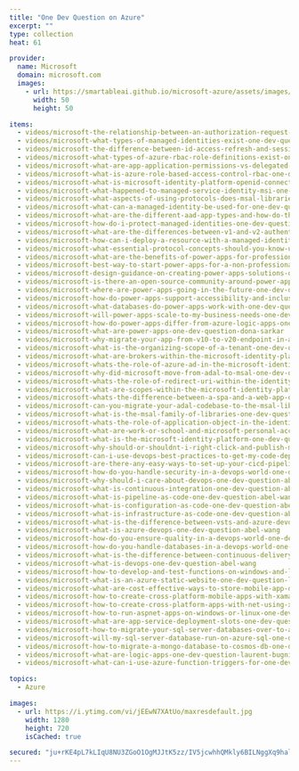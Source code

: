 ```yaml
---
title: "One Dev Question on Azure"
excerpt: ""
type: collection
heat: 61

provider:
  name: Microsoft
  domain: microsoft.com
  images:
    - url: https://smartableai.github.io/microsoft-azure/assets/images/organizations/microsoft.com-50x50.jpg
      width: 50
      height: 50

items:
  - videos/microsoft-the-relationship-between-an-authorization-request-and-tokens-one-dev-question-hirsch-singhal
  - videos/microsoft-what-types-of-managed-identities-exist-one-dev-question-arturo-lucatero
  - videos/microsoft-the-difference-between-id-access-refresh-and-session-tokens-one-dev-question-hirsch-singhal
  - videos/microsoft-what-types-of-azure-rbac-role-definitions-exist-one-dev-question-arturo-lucatero
  - videos/microsoft-what-are-app-application-permissions-vs-delegated-permissions-one-dev-question-hirsch-singhal
  - videos/microsoft-what-is-azure-role-based-access-control-rbac-one-dev-question-arturo-lucatero
  - videos/microsoft-what-is-microsoft-identity-platform-openid-connect-certified-one-dev-question-hirsch-singhal
  - videos/microsoft-what-happened-to-managed-service-identity-msi-one-dev-question-arturo-lucatero
  - videos/microsoft-what-aspects-of-using-protocols-does-msal-libraries-make-easier-one-dev-question-hirsch-singhal
  - videos/microsoft-what-can-a-managed-identity-be-used-for-one-dev-question-arturo-lucatero
  - videos/microsoft-what-are-the-different-aad-app-types-and-how-do-they-compare-one-dev-question-hirsch-singhal
  - videos/microsoft-how-do-i-protect-managed-identities-one-dev-question-arturo-lucatero
  - videos/microsoft-what-are-the-differences-between-v1-and-v2-authentication-one-dev-question-hirsch-singhal
  - videos/microsoft-how-can-i-deploy-a-resource-with-a-managed-identity-one-dev-question-arturo-lucatero
  - videos/microsoft-what-essential-protocol-concepts-should-you-know-using-msal-one-dev-question-hirsch-singhal
  - videos/microsoft-what-are-the-benefits-of-power-apps-for-professional-developers-one-dev-question-dona-sarkar
  - videos/microsoft-best-way-to-start-power-apps-for-a-non-professional-developer-one-dev-question-dona-sarkar
  - videos/microsoft-design-guidance-on-creating-power-apps-solutions-one-dev-question-dona-sarkar
  - videos/microsoft-is-there-an-open-source-community-around-power-apps-one-dev-question-dona-sarkar
  - videos/microsoft-where-are-power-apps-going-in-the-future-one-dev-question-dona-sarkar
  - videos/microsoft-how-do-power-apps-support-accessibility-and-inclusiveness-one-dev-question-dona-sarkar
  - videos/microsoft-what-databases-do-power-apps-work-with-one-dev-question-dona-sarkar
  - videos/microsoft-will-power-apps-scale-to-my-business-needs-one-dev-question-dona-sarkar
  - videos/microsoft-how-do-power-apps-differ-from-azure-logic-apps-one-dev-question-dona-sarkar
  - videos/microsoft-what-are-power-apps-one-dev-question-dona-sarkar
  - videos/microsoft-why-migrate-your-app-from-v10-to-v20-endpoint-in-azure-ad-one-dev-question-jean-marc-prieur
  - videos/microsoft-what-is-the-organizing-scope-of-a-tenant-one-dev-question-jean-marc-prieur
  - videos/microsoft-what-are-brokers-within-the-microsoft-identity-platform-one-dev-question-jean-marc-prieur
  - videos/microsoft-whats-the-role-of-azure-ad-in-the-microsoft-identity-platform-one-dev-question-jean-marc-prieur
  - videos/microsoft-why-did-microsoft-move-from-adal-to-msal-one-dev-question-jean-marc-prieur
  - videos/microsoft-whats-the-role-of-redirect-uri-within-the-identity-platform-one-dev-question-jean-marc-prieur
  - videos/microsoft-what-are-scopes-within-the-microsoft-identity-platform-one-dev-question-jean-marc-prieur
  - videos/microsoft-whats-the-difference-between-a-spa-and-a-web-app-one-dev-question-jean-marc-prieur
  - videos/microsoft-can-you-migrate-your-adal-codebase-to-the-msal-libraries-one-dev-question-jean-marc-prieur
  - videos/microsoft-what-is-the-msal-family-of-libraries-one-dev-question-jean-marc-prieur
  - videos/microsoft-whats-the-role-of-application-object-in-the-identity-platform-one-dev-question-jean-marc-prieur
  - videos/microsoft-what-are-work-or-school-and-microsoft-personal-accounts-one-dev-question-jean-marc-prieur
  - videos/microsoft-what-is-the-microsoft-identity-platform-one-dev-question-jean-marc-prieur
  - videos/microsoft-why-should-or-shouldnt-i-right-click-and-publish-my-apps-to-azure-one-dev-question-abel-wang
  - videos/microsoft-can-i-use-devops-best-practices-to-get-my-code-deployed-to-azure-one-dev-question-abel-wang
  - videos/microsoft-are-there-any-easy-ways-to-set-up-your-cicd-pipelines-into-azure-one-dev-question-abel-wang
  - videos/microsoft-how-do-you-handle-security-in-a-devops-world-one-dev-question-abel-wang
  - videos/microsoft-why-should-i-care-about-devops-one-dev-question-abel-wang
  - videos/microsoft-what-is-continuous-integration-one-dev-question-abel-wang
  - videos/microsoft-what-is-pipeline-as-code-one-dev-question-abel-wang
  - videos/microsoft-what-is-configuration-as-code-one-dev-question-abel-wang
  - videos/microsoft-what-is-infrastructure-as-code-one-dev-question-abel-wang
  - videos/microsoft-what-is-the-difference-between-vsts-and-azure-devops-one-dev-question-abel-wang
  - videos/microsoft-what-is-azure-devops-one-dev-question-abel-wang
  - videos/microsoft-how-do-you-ensure-quality-in-a-devops-world-one-dev-question-abel-wang
  - videos/microsoft-how-do-you-handle-databases-in-a-devops-world-one-dev-question-abel-wang
  - videos/microsoft-what-is-the-difference-between-continuous-delivery-and-deployment-one-dev-question-abel-wang
  - videos/microsoft-what-is-devops-one-dev-question-abel-wang
  - videos/microsoft-how-to-develop-and-test-functions-on-windows-and-linux-one-dev-question-laurent-bugnion
  - videos/microsoft-what-is-an-azure-static-website-one-dev-question-laurent-bugnion
  - videos/microsoft-what-are-cost-effective-ways-to-store-mobile-app-data-in-azure-one-dev-question-laurent-bugnion
  - videos/microsoft-how-to-create-cross-platform-mobile-apps-with-xamarin-one-dev-question-laurent-bugnion
  - videos/microsoft-how-to-create-cross-platform-apps-with-net-using-xamarin-one-dev-question-laurent-bugnion
  - videos/microsoft-how-to-run-aspnet-apps-on-windows-or-linux-one-dev-question-laurent-bugnion
  - videos/microsoft-what-are-app-service-deployment-slots-one-dev-question-laurent-bugnion
  - videos/microsoft-how-to-migrate-your-sql-server-databases-over-to-azure-one-dev-question-laurent-bugnion
  - videos/microsoft-will-my-sql-server-database-run-on-azure-sql-one-dev-question-laurent-bugnion
  - videos/microsoft-how-to-migrate-a-mongo-database-to-cosmos-db-one-dev-question-laurent-bugnion
  - videos/microsoft-what-are-logic-apps-one-dev-question-laurent-bugnion
  - videos/microsoft-what-can-i-use-azure-function-triggers-for-one-dev-question-laurent-bugnion

topics:
  - Azure

images:
  - url: https://i.ytimg.com/vi/jEEwN7XAtUo/maxresdefault.jpg
    width: 1280
    height: 720
    isCached: true

secured: "ju+rKE4pL7kLIqU8NU3ZGoO1OgMJJtK5zz/IV5jcwhhQMkly6BILNggXq9halUw3V980b1ip+KWNG9Tv1Gqdh20YPhfDYzh2wV/zyvgmWxjFLlUzYBhmDCuZzsTcfY77IoTH0EHmSKuXb7b4fTLydKKoamm+kciwZ6KfTTUJiIPho4ZPliHMF1sD+CBn+cSmafDGkxORsx8Wt50D6TwkytgjlY0TuIyLSkP6b5ilp1j3yC+k9JHgtzQBEtDsDPBvxtO+WZJ+g7l//cMGw//Rxi5FJSRvqGbQnertCLL5LI2bgtYnmycK6GzbNcucP8J3rusoyYo4aBLZpfS9P/Ptn9IcqTC7HrFDG5noIci9n8Q=;fzR6r0W5oKr5rKfYPFqCbg=="
---
```


